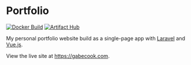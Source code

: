 # Portfolio

[![Docker Build](https://github.com/gabe565/portfolio/actions/workflows/build.yaml/badge.svg)](https://github.com/gabe565/portfolio/actions/workflows/build.yaml)
[![Artifact Hub](https://img.shields.io/endpoint?url=https://artifacthub.io/badge/repository/gabe565)](https://artifacthub.io/packages/helm/gabe565/portfolio)

My personal portfolio website build as a single-page app with [Laravel](https://laravel.com) and [Vue.js](https://vuejs.org).

View the live site at <https://gabecook.com>.
